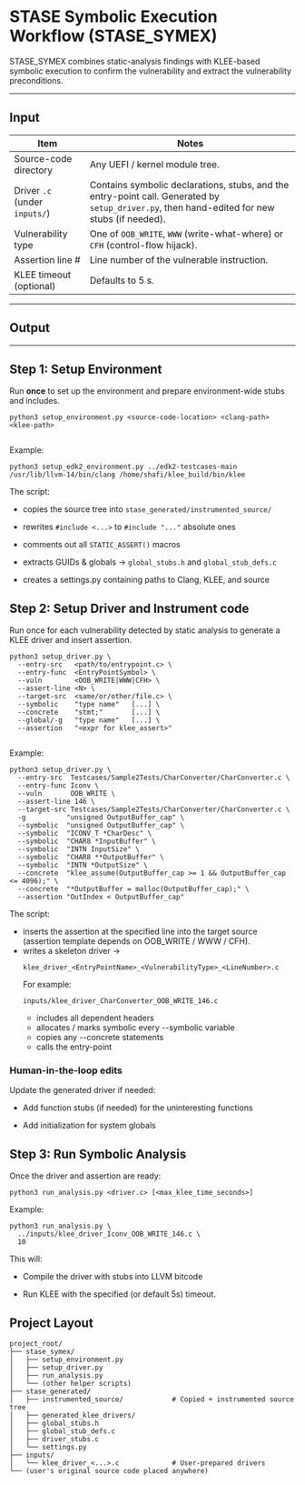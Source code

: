 # STASE Symbolic Execution Workflow (STASE_SYMEX)

STASE_SYMEX combines static-analysis findings with KLEE-based symbolic execution to confirm the vulnerability and extract the vulnerability preconditions. 

---

## Input

| Item | Notes |
|------|-------|
| Source-code directory | Any UEFI / kernel module tree. |
| Driver `.c` (under `inputs/`) | Contains symbolic declarations, stubs, and the entry-point call. Generated by `setup_driver.py`, then hand-edited for new stubs (if needed). |
| Vulnerability type | One of `OOB_WRITE`, `WWW` (write-what-where) or `CFH` (control-flow hijack). |
| Assertion line # | Line number of the vulnerable instruction. |
| KLEE timeout (optional) | Defaults to 5 s. |

---

## Output


---

## Step 1: Setup Environment

Run **once** to set up the environment and prepare environment-wide stubs and includes.

```
python3 setup_environment.py <source-code-location> <clang-path> <klee-path>


```
Example:
```
python3 setup_edk2_environment.py ../edk2-testcases-main /usr/lib/llvm-14/bin/clang /home/shafi/klee_build/bin/klee
```
The script:

- copies the source tree into `stase_generated/instrumented_source/`

- rewrites `#include <...>` to `#include "..."` absolute ones

- comments out all `STATIC_ASSERT()` macros

- extracts GUIDs & globals → `global_stubs.h` and `global_stub_defs.c`

- creates a settings.py containing paths to Clang, KLEE, and source

## Step 2: Setup Driver and Instrument code
Run once for each vulnerability detected by static analysis to generate a KLEE driver and insert assertion.
```
python3 setup_driver.py \
  --entry-src   <path/to/entrypoint.c> \
  --entry-func  <EntryPointSymbol> \
  --vuln        <OOB_WRITE|WWW|CFH> \
  --assert-line <N> \
  --target-src  <same/or/other/file.c> \
  --symbolic    "type name"   [...] \
  --concrete    "stmt;"       [...] \
  --global/-g   "type name"   [...] \
  --assertion   "<expr for klee_assert>"


```
Example:
```
python3 setup_driver.py \
  --entry-src  Testcases/Sample2Tests/CharConverter/CharConverter.c \
  --entry-func Iconv \
  --vuln       OOB_WRITE \
  --assert-line 146 \
  --target-src Testcases/Sample2Tests/CharConverter/CharConverter.c \
  -g          "unsigned OutputBuffer_cap" \
  --symbolic  "unsigned OutputBuffer_cap" \
  --symbolic  "ICONV_T *CharDesc" \
  --symbolic  "CHAR8 *InputBuffer" \
  --symbolic  "INTN InputSize" \
  --symbolic  "CHAR8 **OutputBuffer" \
  --symbolic  "INTN *OutputSize" \
  --concrete  "klee_assume(OutputBuffer_cap >= 1 && OutputBuffer_cap <= 4096);" \
  --concrete  "*OutputBuffer = malloc(OutputBuffer_cap);" \
  --assertion "OutIndex < OutputBuffer_cap"

```
The script:
- inserts the assertion at the specified line into the target source (assertion template depends on OOB_WRITE / WWW / CFH).
- writes a skeleton driver →
    ```
    klee_driver_<EntryPointName>_<VulnerabilityType>_<LineNumber>.c

    ```
    For example:
    ```
    inputs/klee_driver_CharConverter_OOB_WRITE_146.c
    ```
  - includes all dependent headers
  - allocates / marks symbolic every --symbolic variable
  - copies any --concrete statements
  - calls the entry-point

### Human-in-the-loop edits
Update the generated driver if needed:

- Add function stubs (if needed) for the uninteresting functions

- Add initialization for system globals

## Step 3: Run Symbolic Analysis

Once the driver and assertion are ready:

```
python3 run_analysis.py <driver.c> [<max_klee_time_seconds>]

```

Example:
```
python3 run_analysis.py \
  ../inputs/klee_driver_Iconv_OOB_WRITE_146.c \
  10
```
This will:

- Compile the driver with stubs into LLVM bitcode

- Run KLEE with the specified (or default 5s) timeout.

##  Project Layout
```
project_root/
├── stase_symex/
│   ├── setup_environment.py
│   ├── setup_driver.py
│   ├── run_analysis.py
│   └── (other helper scripts)
├── stase_generated/
│   ├── instrumented_source/            # Copied + instrumented source tree
│   ├── generated_klee_drivers/
│   ├── global_stubs.h
│   ├── global_stub_defs.c
│   ├── driver_stubs.c
│   └── settings.py
├── inputs/
│   └── klee_driver_<...>.c             # User-prepared drivers
└── (user's original source code placed anywhere)

```
